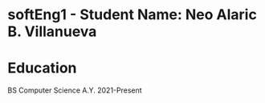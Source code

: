 # softEng1 - Student Name: Neo Alaric B. Villanueva

# Education
BS Computer Science 
A.Y. 2021-Present
